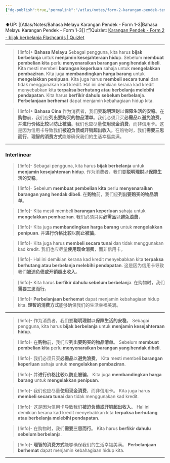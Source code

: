```yaml
---
{"dg-publish":true,"permalink":"/atlas/notes/form-2-karangan-pendek-tema-13-bijak-berbelanja/","noteIcon":""}
---
```


⬆️UP: [[Atlas/Notes/Bahasa Melayu Karangan Pendek - Form 1-3\|Bahasa Melayu Karangan Pendek - Form 1-3]]
🗂️Quizlet: [Karangan Pendek - Form 2 - bijak berbelanja Flashcards | Quizlet](https://quizlet.com/my/977473439/karangan-pendek-form-2-bijak-berbelanja-flash-cards/?i=1vbzw5&x=1jqt)

---

> [!info]+ **Bahasa Melayu**
> Sebagai pengguna, kita harus **bijak berbelanja** untuk **menjamin kesejahteraan hidu**p. Sebelum **membuat pembelian kita** perlu **menyenaraikan barangan yang hendak dibeli**. Kita mesti membeli **barangan keperluan** sahaja untuk **mengelakkan pembaziran**. Kita juga **membandingkan harga barang** untuk **mengelakkan penipuan**. Kita juga harus **membeli secara tuna**i dan tidak menggunakan kad kredit. Hal ini demikian kerana kad kredit menyebabkan kita **terpaksa berhutang atau berbelanja melebihi pendapatan**. Kita harus **berfikir dahulu sebelum berbelanj**a. **Perbelanjaan berhemat** dapat menjamin kebahagiaan hidup kita.


> [!info]+ **Bahasa Cina**
> 作为消费者，我们要**聪明理财**以**保障生活的安稳**。在**购物**前，我们应**列出要购买的物品清单**。我们必须只买**必需品**以**避免浪费**，并**进行价格比较**以**防止被骗**。我们也应尽量**使用现金消费**，而非信用卡。这是因为信用卡导致我们**被迫负债或开销超出收入**。在购物时，我们**需要三思而行**。**理智的消费方式**能够确保我们的生活幸福美满。


---

### Interlinear

> [!info]- Sebagai pengguna, kita harus **bijak berbelanja** untuk **menjamin kesejahteraan hidu**p. 
> 作为消费者，我们要**聪明理财**以**保障生活的安稳**。

> [!info]- Sebelum **membuat pembelian kita** perlu **menyenaraikan barangan yang hendak dibeli**. 
> 在**购物**前，我们应**列出要购买的物品清单**。

> [!info]- Kita mesti membeli **barangan keperluan** sahaja untuk **mengelakkan pembaziran**. 
> 我们必须只买**必需品**以**避免浪费**，

> [!info]- Kita juga **membandingkan harga barang** untuk **mengelakkan penipuan**. 
> 并**进行价格比较**以**防止被骗**。

> [!info]- Kita juga harus **membeli secara tuna**i dan tidak menggunakan kad kredit. 
> 我们也应尽量**使用现金消费**，而非信用卡。

> [!info]- Hal ini demikian kerana kad kredit menyebabkan kita **terpaksa berhutang atau berbelanja melebihi pendapatan**. 
> 这是因为信用卡导致我们**被迫负债或开销超出收入**。

> [!info]- Kita harus **berfikir dahulu sebelum berbelanj**a. 
> 在购物时，我们**需要三思而行**。

> [!info]- **Perbelanjaan berhemat** dapat menjamin kebahagiaan hidup kita.
> **理智的消费方式**能够确保我们的生活幸福美满。

---


> [!info]- 作为消费者，我们要**聪明理财**以**保障生活的安稳**。
> Sebagai pengguna, kita harus **bijak berbelanja** untuk **menjamin kesejahteraan hidu**p. 

> [!info]- 在**购物**前，我们应**列出要购买的物品清单**。
> Sebelum **membuat pembelian kita** perlu **menyenaraikan barangan yang hendak dibeli**. 

> [!info]- 我们必须只买**必需品**以**避免浪费**，
> Kita mesti membeli **barangan keperluan** sahaja untuk **mengelakkan pembaziran**. 

> [!info]- 并**进行价格比较**以**防止被骗**。
> Kita juga **membandingkan harga barang** untuk **mengelakkan penipuan**. 

> [!info]- 我们也应尽量**使用现金消费**，而非信用卡。
> Kita juga harus **membeli secara tuna**i dan tidak menggunakan kad kredit. 

> [!info]- 这是因为信用卡导致我们**被迫负债或开销超出收入**。
> Hal ini demikian kerana kad kredit menyebabkan kita **terpaksa berhutang atau berbelanja melebihi pendapatan**. 

> [!info]- 在购物时，我们**需要三思而行**。
> Kita harus **berfikir dahulu sebelum berbelanj**a. 

> [!info]- **理智的消费方式**能够确保我们的生活幸福美满。
> **Perbelanjaan berhemat** dapat menjamin kebahagiaan hidup kita.

---

